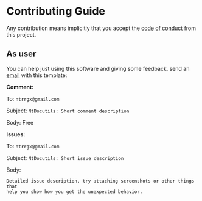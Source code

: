 # Contributing Guide

Any contribution means implicitly that you accept the [code of conduct](CODE_OF_CONDUCT.md) from this project.

## As user

You can help just using this software and giving some feedback, send an [email](mailto:ntrrgx@gmail.com?Subject=NtEnvs:%20) with this template:

**Comment:**

To: `ntrrgx@gmail.com`

Subject: `NtDocutils: Short comment description`

Body: Free

**Issues:**

To: `ntrrgx@gmail.com`

Subject: `NtDocutils: Short issue description`

Body:

```
Detailed issue description, try attaching screenshots or other things that
help you show how you get the unexpected behavior.
```
